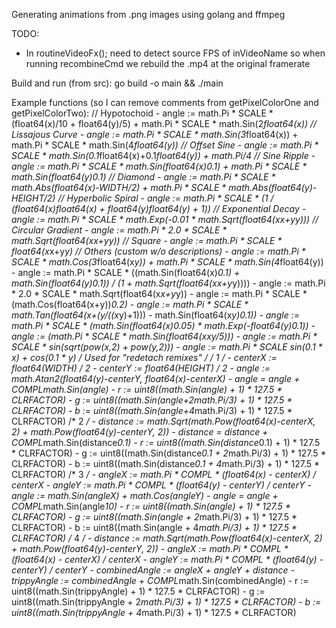 Generating animations from .png images using golang and ffmpeg

TODO:
 - In routineVideoFx(); need to detect source FPS of inVideoName so when running recombineCmd we rebuild the .mp4 at the original framerate

Build and run (from src): go build -o main && ./main

Example functions (so I can remove comments from getPixelColorOne and getPixelColorTwo):
    // Hypotochoid
    - angle := math.Pi * SCALE * (float64(x)/10 + float64(y)/5) + math.Pi * SCALE * math.Sin(2*float64(x))
    // Lissajous Curve
	- angle := math.Pi * SCALE * math.Sin(3*float64(x)) + math.Pi * SCALE * math.Sin(4*float64(y))
    // Offset Sine
	- angle := math.Pi * SCALE * math.Sin(0.1*float64(x)+0.1*float64(y)) + math.Pi/4
    // Sine Ripple
	- angle := math.Pi * SCALE * math.Sin(float64(x)*0.1) + math.Pi * SCALE * math.Sin(float64(y)*0.1) 
    // Diamond
	- angle := math.Pi * SCALE * math.Abs(float64(x)-WIDTH/2) + math.Pi * SCALE * math.Abs(float64(y)-HEIGHT/2)
    // Hyperbolic Spiral
	- angle := math.Pi * SCALE * (1 / (float64(x)*float64(x) + float64(y)*float64(y) + 1))
    // Exponential Decay
	- angle := math.Pi * SCALE * math.Exp(-0.01 * math.Sqrt(float64(x*x+y*y)))
    // Circular Gradient
	- angle := math.Pi * 2.0 * SCALE *  math.Sqrt(float64(x*x+y*y))
    // Square
    - angle := math.Pi * SCALE * float64(x*x+y*y)
    // Others (custom w/o descriptions)
	- angle := math.Pi * SCALE * math.Cos(3*float64(x*y)) + math.Pi * SCALE * math.Sin(4*float64(y))
    - angle := math.Pi * SCALE * ((math.Sin(float64(x)*0.1) + math.Sin(float64(y)*0.1)) / (1 + math.Sqrt(float64(x*x+y*y))))
	- angle := math.Pi * 2.0 * SCALE * math.Sqrt(float64(x*x+y*y))
    - angle := math.Pi * SCALE * (math.Cos(float64(x+y))*0.2)
    - angle := math.Pi * SCALE * math.Tan(float64(x+(y/((x*y)+1))) - math.Sin(float64(x*y)*0.1))
    - angle := math.Pi * SCALE * (math.Sin(float64(x)*0.05) * math.Exp(-float64(y)*0.1))
    - angle := (math.Pi * SCALE * math.Sin(float64(x*x*y/5)))
    - angle := math.Pi * SCALE * sin(sqrt(pow(x,2) + pow(y,2)))
    - angle := math.Pi * SCALE *sin(0.1 * x) + cos(0.1 * y)
    /* Used for "redetach remixes" */
    /* 1 */
    - centerX := float64(WIDTH) / 2
    - centerY := float64(HEIGHT) / 2
    - angle := math.Atan2(float64(y)-centerY, float64(x)-centerX)
    - angle = angle + COMPL*math.Sin(angle)
    - r := uint8((math.Sin(angle) + 1) * 127.5 * CLRFACTOR)
    - g := uint8((math.Sin(angle+2*math.Pi/3) + 1) * 127.5 * CLRFACTOR)
    - b := uint8((math.Sin(angle+4*math.Pi/3) + 1) * 127.5 * CLRFACTOR)
    /* 2 */
    - distance := math.Sqrt(math.Pow(float64(x)-centerX, 2) + math.Pow(float64(y)-centerY, 2))
    - distance = distance + COMPL*math.Sin(distance*0.1)
    - r := uint8((math.Sin(distance*0.1) + 1) * 127.5 * CLRFACTOR)
    - g := uint8((math.Sin(distance*0.1 + 2*math.Pi/3) + 1) * 127.5 * CLRFACTOR)
    - b := uint8((math.Sin(distance*0.1 + 4*math.Pi/3) + 1) * 127.5 * CLRFACTOR)
    /* 3 */
    - angleX := math.Pi * COMPL * (float64(x) - centerX) / centerX
    - angleY := math.Pi * COMPL * (float64(y) - centerY) / centerY
    - angle := math.Sin(angleX) + math.Cos(angleY)
    - angle = angle + COMPL*math.Sin(angle*10)
    - r := uint8((math.Sin(angle) + 1) * 127.5 * CLRFACTOR)
    - g := uint8((math.Sin(angle + 2*math.Pi/3) + 1) * 127.5 * CLRFACTOR)
    - b := uint8((math.Sin(angle + 4*math.Pi/3) + 1) * 127.5 * CLRFACTOR)
    /* 4 */
    - distance := math.Sqrt(math.Pow(float64(x)-centerX, 2) + math.Pow(float64(y)-centerY, 2))
    - angleX := math.Pi * COMPL * (float64(x) - centerX) / centerX
    - angleY := math.Pi * COMPL * (float64(y) - centerY) / centerY
    - combinedAngle := angleX + angleY + distance
    - trippyAngle := combinedAngle + COMPL*math.Sin(combinedAngle)
    - r := uint8((math.Sin(trippyAngle) + 1) * 127.5 * CLRFACTOR)
    - g := uint8((math.Sin(trippyAngle + 2*math.Pi/3) + 1) * 127.5 * CLRFACTOR)
    - b := uint8((math.Sin(trippyAngle + 4*math.Pi/3) + 1) * 127.5 * CLRFACTOR)
